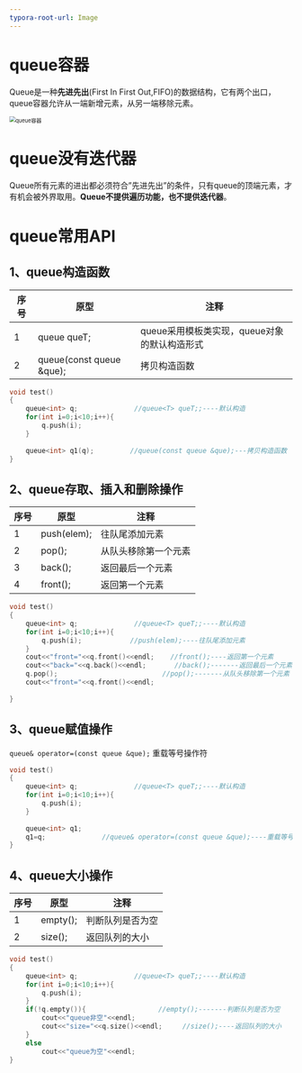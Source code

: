 ```yaml
---
typora-root-url: Image
---
```


# queue容器

Queue是一种**先进先出**(First In First Out,FIFO)的数据结构，它有两个出口，queue容器允许从一端新增元素，从另一端移除元素。

<img src="/queue容器.png" alt="queue容器" style="zoom:67%;" />

# queue没有迭代器

Queue所有元素的进出都必须符合”先进先出”的条件，只有queue的顶端元素，才有机会被外界取用。**Queue不提供遍历功能，也不提供迭代器**。

# queue常用API

## 1、queue构造函数

| 序号 | 原型                     | 注释                                         |
| ---- | ------------------------ | -------------------------------------------- |
| 1    | queue<T> queT;           | queue采用模板类实现，queue对象的默认构造形式 |
| 2    | queue(const queue &que); | 拷贝构造函数                                 |

```c++
void test()
{
	queue<int> q;              //queue<T> queT;;----默认构造
	for(int i=0;i<10;i++){
		q.push(i);
	}
	
	queue<int> q1(q);         //queue(const queue &que);---拷贝构造函数
}
```

## 2、queue存取、插入和删除操作

| 序号 | 原型        | 注释                 |
| ---- | ----------- | -------------------- |
| 1    | push(elem); | 往队尾添加元素       |
| 2    | pop();      | 从队头移除第一个元素 |
| 3    | back();     | 返回最后一个元素     |
| 4    | front();    | 返回第一个元素       |

```c++
void test()
{
	queue<int> q;              //queue<T> queT;;----默认构造
	for(int i=0;i<10;i++){
		q.push(i);            //push(elem);----往队尾添加元素
	}
	cout<<"front="<<q.front()<<endl;    //front();----返回第一个元素
	cout<<"back="<<q.back()<<endl;       //back();-------返回最后一个元素
	q.pop();                          //pop();-------从队头移除第一个元素
	cout<<"front="<<q.front()<<endl;
	
}
```

## 3、queue赋值操作

`queue& operator=(const queue &que);`                         重载等号操作符

```c++
void test()
{
	queue<int> q;              //queue<T> queT;;----默认构造
	for(int i=0;i<10;i++){
		q.push(i);
	}
	
	queue<int> q1;
	q1=q;              //queue& operator=(const queue &que);----重载等号操作符
}
```

## 4、queue大小操作

| 序号 | 原型     | 注释             |
| ---- | -------- | ---------------- |
| 1    | empty(); | 判断队列是否为空 |
| 2    | size();  | 返回队列的大小   |

```c++
void test()
{
	queue<int> q;              //queue<T> queT;;----默认构造
	for(int i=0;i<10;i++){
		q.push(i);
	}
	if(!q.empty()){                  //empty();-------判断队列是否为空
		cout<<"queue非空"<<endl;
		cout<<"size="<<q.size()<<endl;     //size();----返回队列的大小
	}
	else
		cout<<"queue为空"<<endl; 
}
```

